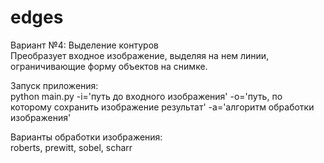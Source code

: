 # edges
Вариант №4: Выделение контуров  
Преобразует входное изображение, выделяя на нем линии, ограничивающие форму объектов на снимке.

Запуск приложения:  
python main.py -i='путь до входного изображения' -o='путь, по которому сохранить изображение результат' -a='алгоритм обработки изображения'

Варианты обработки изображения:  
roberts, prewitt, sobel, scharr
